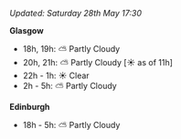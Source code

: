 *Updated: Saturday 28th May 17:30*

**Glasgow**

* 18h, 19h: :partly_sunny: Partly Cloudy
* 20h, 21h: :partly_sunny: Partly Cloudy [:sunny: as of 11h]
* 22h - 1h: :sunny: Clear
* 2h - 5h: :partly_sunny: Partly Cloudy

**Edinburgh**

* 18h - 5h: :partly_sunny: Partly Cloudy
